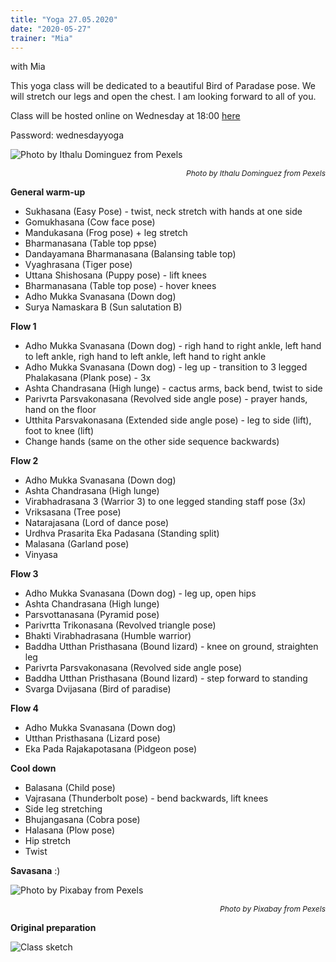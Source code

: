 ```yaml
---
title: "Yoga 27.05.2020"
date: "2020-05-27"
trainer: "Mia"
---
```


with Mia


This yoga class will be dedicated to a beautiful Bird of Paradase pose. We will stretch our legs and open the chest. I am looking forward to all of you.

Class will be hosted online on Wednesday at 18:00 [here](https://meet.jit.si/immerFitOnline)

Password: wednesdayyoga

![](https://i.imgur.com/ejceYD5.jpg "Photo by Ithalu Dominguez from Pexels")<p style="font-size: 12px; text-align: right">*Photo by Ithalu Dominguez from Pexels*</p>

**General warm-up**
- Sukhasana (Easy Pose) - twist, neck stretch with hands at one side
- Gomukhasana (Cow face pose) 
- Mandukasana (Frog pose) + leg stretch
- Bharmanasana (Table top ppse)
- Dandayamana Bharmanasana (Balansing table top)
- Vyaghrasana (Tiger pose)
- Uttana Shishosana (Puppy pose) - lift knees
- Bharmanasana (Table top pose) - hover knees
- Adho Mukka Svanasana (Down dog)
- Surya Namaskara B (Sun salutation B)
  
**Flow 1**
- Adho Mukka Svanasana (Down dog) - righ hand to right ankle, left hand to left ankle, righ hand to left ankle,  left hand to right ankle
- Adho Mukka Svanasana (Down dog) - leg up - transition to 3 legged Phalakasana (Plank pose) - 3x
- Ashta Chandrasana (High lunge) - cactus arms, back bend, twist to side
- Parivrta Parsvakonasana (Revolved side angle pose) - prayer hands, hand on the floor
- Utthita Parsvakonasana (Extended side angle pose) - leg to side (lift), foot to knee (lift)
- Change hands (same on the other side sequence backwards)

**Flow 2**
- Adho Mukka Svanasana (Down dog)
- Ashta Chandrasana (High lunge) 
- Virabhadrasana 3 (Warrior 3) to one legged standing staff pose (3x)
- Vriksasana (Tree pose)
- Natarajasana (Lord of dance pose)
- Urdhva Prasarita Eka Padasana (Standing split)
- Malasana (Garland pose)
- Vinyasa

**Flow 3**
- Adho Mukka Svanasana (Down dog) - leg up, open hips
- Ashta Chandrasana (High lunge)
- Parsvottanasana (Pyramid pose)
- Parivrtta Trikonasana (Revolved triangle pose)
- Bhakti Virabhadrasana (Humble warrior)
- Baddha Utthan Pristhasana (Bound lizard) - knee on ground, straighten leg
- Parivrta Parsvakonasana (Revolved side angle pose)
- Baddha Utthan Pristhasana (Bound lizard) - step forward to standing
- Svarga Dvijasana (Bird of paradise)
  
**Flow 4**
- Adho Mukka Svanasana (Down dog)
- Utthan Pristhasana (Lizard pose)
- Eka Pada Rajakapotasana (Pidgeon pose)
  
**Cool down**
- Balasana (Child pose)
- Vajrasana (Thunderbolt pose) - bend backwards, lift knees
- Side leg stretching
- Bhujangasana (Cobra pose)
- Halasana (Plow pose)
- Hip stretch
- Twist

**Savasana** :)

![](https://i.imgur.com/d5fL29X.jpg "Photo by Pixabay from Pexels")<p style="font-size: 12px; text-align: right">*Photo by Pixabay from Pexels*</p>

**Original preparation**

![Class sketch](https://i.imgur.com/4A7RR2F.jpg "How the class was prepared by Addania")